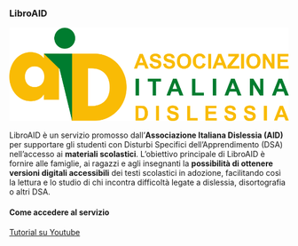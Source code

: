 ### LibroAID

![](./media/aid_logo.svg "AID Italia")

LibroAID è un servizio promosso dall’**Associazione Italiana Dislessia (AID)** per supportare gli studenti con Disturbi Specifici dell’Apprendimento (DSA) nell’accesso ai **materiali scolastici**. L’obiettivo principale di LibroAID è fornire alle famiglie, ai ragazzi e agli insegnanti la **possibilità di ottenere versioni digitali accessibili** dei testi scolastici in adozione, facilitando così la lettura e lo studio di chi incontra difficoltà legate a dislessia, disortografia o altri DSA.

#### Come accedere al servizio

[Tutorial su Youtube](https://youtu.be/XK6pb5WbF1E)